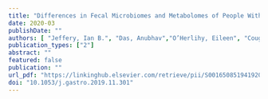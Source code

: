 ```yaml
---
title: "Differences in Fecal Microbiomes and Metabolomes of People With vs Without Irritable Bowel Syndrome and Bile Acid Malabsorption"
date: 2020-03
publishDate: ""
authors: [ "Jeffery, Ian B.", "Das, Anubhav","O’Herlihy, Eileen", "Coughlan, Simone", "Cisek, Katryna", "Moore, Michael", "Bradley, Fintan", "Carty, Tom", "Pradhan, Meenakshi" , "Dwibedi, Chinmay", "Shanahan, Fergus", "O’Toole, Paul W."]
publication_types: ["2"]
abstract: ""
featured: false
publication: ""
url_pdf: "https://linkinghub.elsevier.com/retrieve/pii/S0016508519419203"
doi: "10.1053/j.gastro.2019.11.301"
---
```


